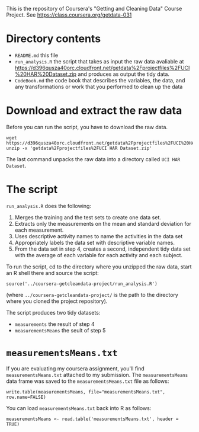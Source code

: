 This is the repository of Coursera's "Getting and Cleaning Data"
Course Project. See https://class.coursera.org/getdata-031

# Directory contents

- `README.md` this file
- `run_analysis.R` the script that takes as input the raw data avaliable at
  https://d396qusza40orc.cloudfront.net/getdata%2Fprojectfiles%2FUCI%20HAR%20Dataset.zip
  and produces as output the tidy data.
- `CodeBook.md` the code book that describes the variables, the data, and any
  transformations or work that you performed to clean up the data

# Download and extract the raw data

Before you can run the script, you have to download the raw data.

    wget https://d396qusza40orc.cloudfront.net/getdata%2Fprojectfiles%2FUCI%20HAR%20Dataset.zip
    unzip -x 'getdata%2Fprojectfiles%2FUCI HAR Dataset.zip'

The last command unpacks the raw data into a directory called `UCI HAR Dataset`.

# The script

`run_analysis.R` does the following:

1.    Merges the training and the test sets to create one data set.
2.    Extracts only the measurements on the mean and standard deviation for each measurement. 
3.    Uses descriptive activity names to name the activities in the data set
4.    Appropriately labels the data set with descriptive variable names. 
5.    From the data set in step 4, creates a second, independent tidy data set with the average of each variable for each activity and each subject.

To run the script, cd to the directory where you unzipped the raw data, start
an R shell there and source the script:

    source('../coursera-getcleandata-project/run_analysis.R')

(where `../coursera-getcleandata-project/` is the path to the directory where you cloned the project
repository).

The script produces two tidy datasets:

- `measurements` the result of step 4
- `measurementsMeans` the seult of step 5

# `measurementsMeans.txt`

If you are evaluating my coursera assignment, you'll find
`measurementsMeans.txt` attached to my submission. The `measurementsMeans` data
frame was saved to the `measurementsMeans.txt` file as follows:

    write.table(measurementsMeans, file="measurementsMeans.txt", row.name=FALSE)

You can load `measurementsMeans.txt` back into R as follows:

    measurementsMeans <- read.table('measurementsMeans.txt', header = TRUE)

